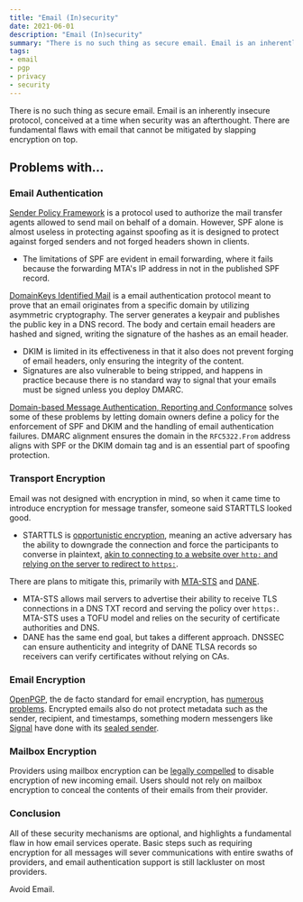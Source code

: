 ```yaml
---
title: "Email (In)security"
date: 2021-06-01
description: "Email (In)security"
summary: "There is no such thing as secure email. Email is an inherently insecure protocol, conceived at a time when security was an afterthought. There are fundamental flaws with email that cannot be mitigated by slapping encryption on top."
tags:
- email
- pgp
- privacy
- security
---
```


There is no such thing as secure email. Email is an inherently insecure protocol, conceived at a time when security was an afterthought. There are fundamental flaws with email that cannot be mitigated by slapping encryption on top.

## Problems with…

### Email Authentication

[Sender Policy Framework](https://tools.ietf.org/html/rfc7208) is a protocol used to authorize the mail transfer agents allowed to send mail on behalf of a domain. However, SPF alone is almost useless in protecting against spoofing as it is designed to protect against forged senders and not forged headers shown in clients.
* The limitations of SPF are evident in email forwarding, where it fails because the forwarding MTA's IP address in not in the published SPF record.

[DomainKeys Identified Mail](https://tools.ietf.org/html/rfc6376) is a email authentication protocol meant to prove that an email originates from a specific domain by utilizing asymmetric cryptography. The server generates a keypair and publishes the public key in a DNS record. The body and certain email headers are hashed and signed, writing the signature of the hashes as an email header.
* DKIM is limited in its effectiveness in that it also does not prevent forging of email headers, only ensuring the integrity of the content.
* Signatures are also vulnerable to being stripped, and happens in practice because there is no standard way to signal that your emails must be signed unless you deploy DMARC.

[Domain-based Message Authentication, Reporting and Conformance](https://tools.ietf.org/html/rfc7489) solves some of these problems by letting domain owners define a policy for the enforcement of SPF and DKIM and the handling of email authentication failures. DMARC alignment ensures the domain in the `RFC5322.From` address aligns with SPF or the DKIM domain tag and is an essential part of spoofing protection.

### Transport Encryption

Email was not designed with encryption in mind, so when it came time to introduce encryption for message transfer, someone said STARTTLS looked good.
* STARTTLS is [opportunistic encryption](https://blog.filippo.io/the-sad-state-of-smtp-encryption/), meaning an active adversary has the ability to downgrade the connection and force the participants to converse in plaintext, [akin to connecting to a website over `http:` and relying on the server to redirect to `https:`](https://youtube.com/watch?v=MFol6IMbZ7Y).

There are plans to mitigate this, primarily with [MTA-STS](https://tools.ietf.org/html/rfc8461) and [DANE](https://tools.ietf.org/html/rfc7672).
* MTA-STS allows mail servers to advertise their ability to receive TLS connections in a DNS TXT record and serving the policy over `https:`. MTA-STS uses a TOFU model and relies on the security of certificate authorities and DNS.
* DANE has the same end goal, but takes a different approach. DNSSEC can ensure authenticity and integrity of DANE TLSA records so receivers can verify certificates without relying on CAs.

### Email Encryption

[OpenPGP](https://tools.ietf.org/html/rfc4880), the de facto standard for email encryption, has [numerous problems](https://www.whonix.org/wiki/OpenPGP#Issues_with_PGP). Encrypted emails also do not protect metadata such as the sender, recipient, and timestamps, something modern messengers like [Signal](https://signal.org) have done with its [sealed sender](https://signal.org/blog/sealed-sender/).

### Mailbox Encryption

Providers using mailbox encryption can be [legally compelled](https://www.theregister.com/2020/12/08/tutanota_backdoor_court_order/) to disable encryption of new incoming email. Users should not rely on mailbox encryption to conceal the contents of their emails from their provider.

### Conclusion

All of these security mechanisms are optional, and highlights a fundamental flaw in how email services operate. Basic steps such as requiring encryption for all messages will sever communications with entire swaths of providers, and email authentication support is still lackluster on most providers.

Avoid Email.

